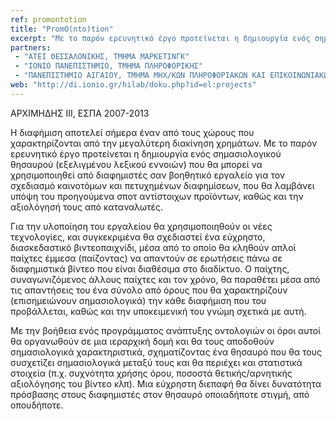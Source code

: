 ```yaml
---
ref: promontotion
title: "PromO(nto)tion"
excerpt: "Με το παρόν ερευνητικό έργο προτείνεται η δημιουργία ενός σημασιολογικού θησαυρού (εξελιγμένου λεξικού εννοιών) που θα μπορεί να χρησιμοποιηθεί από διαφημιστές σαν βοηθητικό εργαλείο για τον σχεδιασμό καινοτόμων και πετυχημένων διαφημίσεων, που θα λαμβάνει υπόψη του προηγούμενα σποτ αντίστοιχων προϊόντων, καθώς και την αξιολόγησή τους από καταναλωτές."
partners:
 - "ΑΤΕΙ ΘΕΣΣΑΛΟΝΙΚΗΣ, ΤΜΗΜΑ ΜΑΡΚΕΤΙΝΓΚ"
 - "ΙΟΝΙΟ ΠΑΝΕΠΙΣΤΗΜΙΟ, ΤΜΗΜΑ ΠΛΗΡΟΦΟΡΙΚΗΣ"
 - "ΠΑΝΕΠΙΣΤΗΜΙΟ ΑΙΓΑΙΟΥ, ΤΜΗΜΑ ΜΗΧ/ΚΩΝ ΠΛΗΡΟΦΟΡΙΑΚΩΝ ΚΑΙ ΕΠΙΚΟΙΝΩΝΙΑΚΩΝ ΣΥΣΤΗΜΑΤΩΝ"
web: "http://di.ionio.gr/hilab/doku.php?id=el:projects"
---
```


ΑΡΧΙΜΗΔΗΣ ΙΙΙ, ΕΣΠΑ 2007-2013

Η διαφήμιση αποτελεί σήμερα έναν από τους χώρους που χαρακτηρίζονται από την μεγαλύτερη διακίνηση χρημάτων. Με το παρόν ερευνητικό έργο προτείνεται η δημιουργία ενός σημασιολογικού θησαυρού (εξελιγμένου λεξικού εννοιών) που θα μπορεί να χρησιμοποιηθεί από διαφημιστές σαν βοηθητικό εργαλείο για τον σχεδιασμό καινοτόμων και πετυχημένων διαφημίσεων, που θα λαμβάνει υπόψη του προηγούμενα σποτ αντίστοιχων προϊόντων, καθώς και την αξιολόγησή τους από καταναλωτές.

Για την υλοποίηση του εργαλείου θα χρησιμοποιηθούν οι νέες τεχνολογίες, και συγκεκριμένα θα σχεδιαστεί ένα εύχρηστο, διασκεδαστικό βιντεοπαιχνίδι, μέσα από το οποίο θα κληθούν απλοί παίχτες έμμεσα (παίζοντας) να απαντούν σε ερωτήσεις πάνω σε διαφημιστικά βίντεο που είναι διαθέσιμα στο διαδίκτυο. Ο παίχτης, συναγωνιζόμενος άλλους παίχτες και τον χρόνο, θα παραθέτει μέσα από τις απαντήσεις του ένα σύνολο από όρους που θα χαρακτηρίζουν (επισημειώνουν σημασιολογικά) την κάθε διαφήμιση που του προβάλλεται, καθώς και την υποκειμενική του γνώμη σχετικά με αυτή.

Με την βοήθεια ενός προγράμματος ανάπτυξης οντολογιών οι όροι αυτοί θα οργανωθούν σε μια ιεραρχική δομή και θα τους αποδοθούν σημασιολογικά χαρακτηριστικά, σχηματίζοντας ένα θησαυρό που θα τους συσχετίζει σημασιολογικά μεταξύ τους και θα περιέχει και στατιστικά στοιχεία (π.χ. συχνότητα χρήσης όρου, ποσοστά θετικής/αρνητικής αξιολόγησης του βίντεο κλπ). Μια εύχρηστη διεπαφή θα δίνει δυνατότητα πρόσβασης στους διαφημιστές στον θησαυρό οποιαδήποτε στιγμή, από οπουδήποτε.
